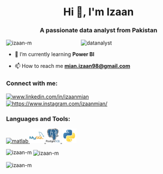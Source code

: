 
<h1 align="center">Hi 👋, I'm Izaan</h1>
<h3 align="center">A passionate data analyst from Pakistan</h3>

<img align="right" alt="datanalyst" width="300" src="https://assets.zyrosite.com/Aq20eV79zLfpXV6b/data-science-2-mP4XPq0y3wUKory9.gif">

<p align="left"> <img src="https://komarev.com/ghpvc/?username=izaan-m&label=Profile%20views&color=0e75b6&style=flat" alt="izaan-m" /> </p>

- 🌱 I’m currently learning **Power BI**

- 📫 How to reach me **mian.izaan98@gmail.com**

<h3 align="left">Connect with me:</h3>
<p align="left">
<a href="https://linkedin.com/in/www.linkedin.com/in/izaanmian" target="blank"><img align="center" src="https://raw.githubusercontent.com/rahuldkjain/github-profile-readme-generator/master/src/images/icons/Social/linked-in-alt.svg" alt="www.linkedin.com/in/izaanmian" height="30" width="40" /></a>
<a href="https://instagram.com/https://www.instagram.com/izaanmian/" target="blank"><img align="center" src="https://raw.githubusercontent.com/rahuldkjain/github-profile-readme-generator/master/src/images/icons/Social/instagram.svg" alt="https://www.instagram.com/izaanmian/" height="30" width="40" /></a>
</p>

<h3 align="left">Languages and Tools:</h3>
<p align="left"> <a href="https://www.mathworks.com/" target="_blank" rel="noreferrer"> <img src="https://upload.wikimedia.org/wikipedia/commons/2/21/Matlab_Logo.png" alt="matlab" width="40" height="40"/> </a> <a href="https://www.mysql.com/" target="_blank" rel="noreferrer"> <img src="https://raw.githubusercontent.com/devicons/devicon/master/icons/mysql/mysql-original-wordmark.svg" alt="mysql" width="40" height="40"/> </a> <a href="https://www.postgresql.org" target="_blank" rel="noreferrer"> <img src="https://raw.githubusercontent.com/devicons/devicon/master/icons/postgresql/postgresql-original-wordmark.svg" alt="postgresql" width="40" height="40"/> </a> <a href="https://www.python.org" target="_blank" rel="noreferrer"> <img src="https://raw.githubusercontent.com/devicons/devicon/master/icons/python/python-original.svg" alt="python" width="40" height="40"/> </a> </p>

<p><img align="left" src="https://github-readme-stats.vercel.app/api/top-langs?username=izaan-m&show_icons=true&locale=en&layout=compact" alt="izaan-m" /></p>

<p>&nbsp;<img align="center" src="https://github-readme-stats.vercel.app/api?username=izaan-m&show_icons=true&locale=en" alt="izaan-m" /></p>

<p><img align="center" src="https://github-readme-streak-stats.herokuapp.com/?user=izaan-m&" alt="izaan-m" /></p>
